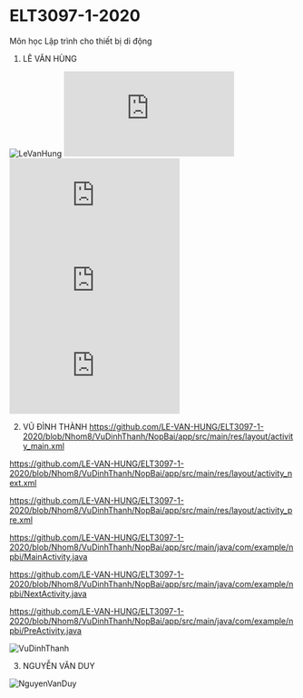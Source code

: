 # ELT3097-1-2020
Môn học Lập trình cho thiết bị di động

1. LÊ VĂN HÙNG

![LeVanHung](https://user-images.githubusercontent.com/65001663/94886283-daf79500-049c-11eb-9935-7aa351522b16.gif)
![mainactivity](https://github.com/LE-VAN-HUNG/ELT3097-1-2020/blob/Nhom8/LeVanHung/Duolingo/app/src/main/java/com/example/relative_layouts/MainActivity.java)
![nextactivity](https://github.com/LE-VAN-HUNG/ELT3097-1-2020/blob/Nhom8/LeVanHung/Duolingo/app/src/main/java/com/example/relative_layouts/NextActivity.java)
![preactivity](https://github.com/LE-VAN-HUNG/ELT3097-1-2020/blob/Nhom8/LeVanHung/Duolingo/app/src/main/java/com/example/relative_layouts/PreActivity.java)
![Registrationactivity](https://github.com/LE-VAN-HUNG/ELT3097-1-2020/blob/Nhom8/LeVanHung/Duolingo/app/src/main/java/com/example/relative_layouts/RegistrationActivity.java)

2. VŨ ĐÌNH THÀNH
https://github.com/LE-VAN-HUNG/ELT3097-1-2020/blob/Nhom8/VuDinhThanh/NopBai/app/src/main/res/layout/activity_main.xml

https://github.com/LE-VAN-HUNG/ELT3097-1-2020/blob/Nhom8/VuDinhThanh/NopBai/app/src/main/res/layout/activity_next.xml

https://github.com/LE-VAN-HUNG/ELT3097-1-2020/blob/Nhom8/VuDinhThanh/NopBai/app/src/main/res/layout/activity_pre.xml

https://github.com/LE-VAN-HUNG/ELT3097-1-2020/blob/Nhom8/VuDinhThanh/NopBai/app/src/main/java/com/example/npbi/MainActivity.java

https://github.com/LE-VAN-HUNG/ELT3097-1-2020/blob/Nhom8/VuDinhThanh/NopBai/app/src/main/java/com/example/npbi/NextActivity.java

https://github.com/LE-VAN-HUNG/ELT3097-1-2020/blob/Nhom8/VuDinhThanh/NopBai/app/src/main/java/com/example/npbi/PreActivity.java

![VuDinhThanh](https://user-images.githubusercontent.com/71000712/96092092-96381900-0ef4-11eb-8df0-882d78ad12fe.gif)


3. NGUYỄN VĂN DUY

![NguyenVanDuy](https://user-images.githubusercontent.com/65001663/94886288-e1860c80-049c-11eb-9da9-3b82d9df258c.gif)
